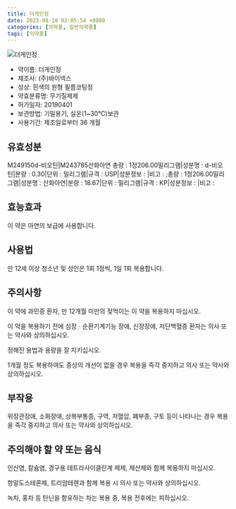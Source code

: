 ```yaml
---
title: 더게인정
date: 2023-08-18 02:05:54 +0800
categories: [의약품, 일반의약품]
tags: [의약품]
---
```

![더게인정](https://nedrug.mfds.go.kr/pbp/cmn/itemImageDownload/1MmZCvzws6j)

- 약이름: 더게인정
- 제조사: (주)바이넥스
- 성상: 흰색의 원형 필름코팅정
- 약효분류명: 무기질제제
- 허가일자: 20190401
- 보관방법: 기밀용기, 실온(1~30℃)보관
- 사용기간: 제조일로부터 36 개월
## 유효성분
M249150d-비오틴|M243785산화아연
총량 : 1정206.00밀리그램|성분명 : d-비오틴|분량 : 0.30|단위 : 밀리그램|규격 : USP|성분정보 : |비고 : ;총량 : 1정206.00밀리그램|성분명 : 산화아연|분량 : 18.67|단위 : 밀리그램|규격 : KP|성분정보 : |비고 :
## 효능효과
이 약은 아연의 보급에 사용합니다.

## 사용법
만 12세 이상 청소년 및 성인은 1회 1정씩, 1일 1회 복용합니다.

## 주의사항
이 약에 과민증 환자, 만 12개월 미만의 젖먹이는 이 약을 복용하지 마십시오.

이 약을 복용하기 전에 심장ㆍ순환기계기능 장애, 신장장애, 저단백혈증 환자는 의사 또는 약사와 상의하십시오.

정해진 용법과 용량을 잘 지키십시오.

1개월 정도 복용하여도 증상의 개선이 없을 경우 복용을 즉각 중지하고 의사 또는 약사와 상의하십시오.

## 부작용
위장관장애, 소화장애, 상복부통증, 구역, 저혈압, 폐부종, 구토 등이 나타나는 경우 복용을 즉각 중지하고 의사 또는 약사와 상의하십시오.

## 주의해야 할 약 또는 음식
인산염, 칼슘염, 경구용 테트라사이클린계 제제, 제산제와 함께 복용하지 마십시오.

항알도스테론제, 트리암테렌과 함께 복용 시 의사 또는 약사와 상의하십시오.

녹차, 홍차 등 탄닌을 함유하는 차는 복용 중, 복용 전후에는 피하십시오.

